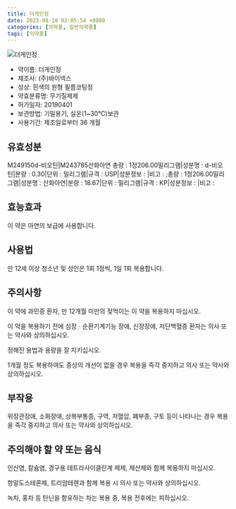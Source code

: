 ```yaml
---
title: 더게인정
date: 2023-08-18 02:05:54 +0800
categories: [의약품, 일반의약품]
tags: [의약품]
---
```

![더게인정](https://nedrug.mfds.go.kr/pbp/cmn/itemImageDownload/1MmZCvzws6j)

- 약이름: 더게인정
- 제조사: (주)바이넥스
- 성상: 흰색의 원형 필름코팅정
- 약효분류명: 무기질제제
- 허가일자: 20190401
- 보관방법: 기밀용기, 실온(1~30℃)보관
- 사용기간: 제조일로부터 36 개월
## 유효성분
M249150d-비오틴|M243785산화아연
총량 : 1정206.00밀리그램|성분명 : d-비오틴|분량 : 0.30|단위 : 밀리그램|규격 : USP|성분정보 : |비고 : ;총량 : 1정206.00밀리그램|성분명 : 산화아연|분량 : 18.67|단위 : 밀리그램|규격 : KP|성분정보 : |비고 :
## 효능효과
이 약은 아연의 보급에 사용합니다.

## 사용법
만 12세 이상 청소년 및 성인은 1회 1정씩, 1일 1회 복용합니다.

## 주의사항
이 약에 과민증 환자, 만 12개월 미만의 젖먹이는 이 약을 복용하지 마십시오.

이 약을 복용하기 전에 심장ㆍ순환기계기능 장애, 신장장애, 저단백혈증 환자는 의사 또는 약사와 상의하십시오.

정해진 용법과 용량을 잘 지키십시오.

1개월 정도 복용하여도 증상의 개선이 없을 경우 복용을 즉각 중지하고 의사 또는 약사와 상의하십시오.

## 부작용
위장관장애, 소화장애, 상복부통증, 구역, 저혈압, 폐부종, 구토 등이 나타나는 경우 복용을 즉각 중지하고 의사 또는 약사와 상의하십시오.

## 주의해야 할 약 또는 음식
인산염, 칼슘염, 경구용 테트라사이클린계 제제, 제산제와 함께 복용하지 마십시오.

항알도스테론제, 트리암테렌과 함께 복용 시 의사 또는 약사와 상의하십시오.

녹차, 홍차 등 탄닌을 함유하는 차는 복용 중, 복용 전후에는 피하십시오.

